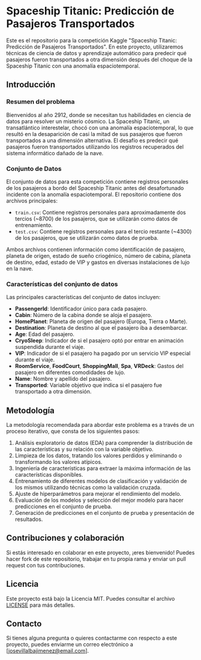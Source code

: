 # Spaceship Titanic: Predicción de Pasajeros Transportados

Este es el repositorio para la competición Kaggle "Spaceship Titanic: Predicción de Pasajeros Transportados". En este proyecto, utilizaremos técnicas de ciencia de datos y aprendizaje automático para predecir qué pasajeros fueron transportados a otra dimensión después del choque de la Spaceship Titanic con una anomalía espaciotemporal.

## Introducción

### Resumen del problema

Bienvenidos al año 2912, donde se necesitan tus habilidades en ciencia de datos para resolver un misterio cósmico. La Spaceship Titanic, un transatlántico interestelar, chocó con una anomalía espaciotemporal, lo que resultó en la desaparición de casi la mitad de sus pasajeros que fueron transportados a una dimensión alternativa. El desafío es predecir qué pasajeros fueron transportados utilizando los registros recuperados del sistema informático dañado de la nave.

### Conjunto de Datos

El conjunto de datos para esta competición contiene registros personales de los pasajeros a bordo del Spaceship Titanic antes del desafortunado incidente con la anomalía espaciotemporal. El repositorio contiene dos archivos principales:

- `train.csv`: Contiene registros personales para aproximadamente dos tercios (~8700) de los pasajeros, que se utilizarán como datos de entrenamiento.
- `test.csv`: Contiene registros personales para el tercio restante (~4300) de los pasajeros, que se utilizarán como datos de prueba.

Ambos archivos contienen información como identificación de pasajero, planeta de origen, estado de sueño criogénico, número de cabina, planeta de destino, edad, estado de VIP y gastos en diversas instalaciones de lujo en la nave.

### Características del conjunto de datos

Las principales características del conjunto de datos incluyen:

- **PassengerId**: Identificador único para cada pasajero.
- **Cabin**: Número de la cabina donde se aloja el pasajero.
- **HomePlanet**: Planeta de origen del pasajero (Europa, Tierra o Marte).
- **Destination**: Planeta de destino al que el pasajero iba a desembarcar.
- **Age**: Edad del pasajero.
- **CryoSleep**: Indicador de si el pasajero optó por entrar en animación suspendida durante el viaje.
- **VIP**: Indicador de si el pasajero ha pagado por un servicio VIP especial durante el viaje.
- **RoomService**, **FoodCourt**, **ShoppingMall**, **Spa**, **VRDeck**: Gastos del pasajero en diferentes comodidades de lujo.
- **Name**: Nombre y apellido del pasajero.
- **Transported**: Variable objetivo que indica si el pasajero fue transportado a otra dimensión.

## Metodología

La metodología recomendada para abordar este problema es a través de un proceso iterativo, que consta de los siguientes pasos:

1. Análisis exploratorio de datos (EDA) para comprender la distribución de las características y su relación con la variable objetivo.
2. Limpieza de los datos, tratando los valores perdidos y eliminando o transformando los valores atípicos.
3. Ingeniería de características para extraer la máxima información de las características disponibles.
4. Entrenamiento de diferentes modelos de clasificación y validación de los mismos utilizando técnicas como la validación cruzada.
5. Ajuste de hiperparámetros para mejorar el rendimiento del modelo.
6. Evaluación de los modelos y selección del mejor modelo para hacer predicciones en el conjunto de prueba.
7. Generación de predicciones en el conjunto de prueba y presentación de resultados.

## Contribuciones y colaboración

Si estás interesado en colaborar en este proyecto, ¡eres bienvenido! Puedes hacer fork de este repositorio, trabajar en tu propia rama y enviar un pull request con tus contribuciones.

## Licencia

Este proyecto está bajo la Licencia MIT. Puedes consultar el archivo [LICENSE](./LICENSE) para más detalles.

## Contacto

Si tienes alguna pregunta o quieres contactarme con respecto a este proyecto, puedes enviarme un correo electrónico a [josevillalbajimenez@email.com].
